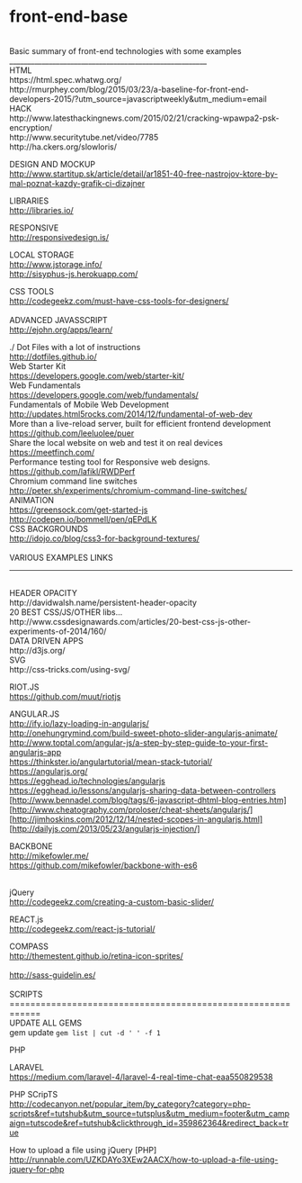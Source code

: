 front-end-base
==============
<br>
Basic summary of front-end technologies with some examples<br>
_______________________________________________________<br>
HTML<br>
https://html.spec.whatwg.org/<br>
http://rmurphey.com/blog/2015/03/23/a-baseline-for-front-end-developers-2015/?utm_source=javascriptweekly&utm_medium=email
<br>
HACK<br>
http://www.latesthackingnews.com/2015/02/21/cracking-wpawpa2-psk-encryption/<br>
http://www.securitytube.net/video/7785<br>
http://ha.ckers.org/slowloris/<br>

DESIGN AND MOCKUP <br>
http://www.startitup.sk/article/detail/ar1851-40-free-nastrojov-ktore-by-mal-poznat-kazdy-grafik-ci-dizajner<br>

LIBRARIES<br>
http://libraries.io/<br>

RESPONSIVE <br>
http://responsivedesign.is/<br>

LOCAL STORAGE<br>
http://www.jstorage.info/<br>
http://sisyphus-js.herokuapp.com/<br>

CSS TOOLS<br>
http://codegeekz.com/must-have-css-tools-for-designers/<br>
<br>
ADVANCED JAVASSCRIPT<br>
http://ejohn.org/apps/learn/<br>

./ Dot Files with a lot of instructions<br>
http://dotfiles.github.io/
<br>
Web Starter Kit<br>
https://developers.google.com/web/starter-kit/
<br>
Web Fundamentals<br>
https://developers.google.com/web/fundamentals/
<br>
Fundamentals of Mobile Web Development<br>
http://updates.html5rocks.com/2014/12/fundamental-of-web-dev
<br>
More than a live-reload server, built for efficient frontend development<br>
https://github.com/leeluolee/puer
<br>
Share the local website on web and test it on real devices<br>
https://meetfinch.com/
<br>
Performance testing tool for Responsive web designs.<br>
https://github.com/lafikl/RWDPerf
<br>
Chromium command line switches<br>
http://peter.sh/experiments/chromium-command-line-switches/
<br>
ANIMATION<br>
https://greensock.com/get-started-js
http://codepen.io/bommell/pen/qEPdLK
<br>
CSS BACKGROUNDS<br>
http://idojo.co/blog/css3-for-background-textures/<br>
<br>
VARIOUS EXAMPLES LINKS<br>
_______________________________________________________
<br>
HEADER OPACITY<br>
http://davidwalsh.name/persistent-header-opacity
<br>
20 BEST CSS/JS/OTHER libs...<br>
http://www.cssdesignawards.com/articles/20-best-css-js-other-experiments-of-2014/160/
<br>
DATA DRIVEN APPS<br>
http://d3js.org/
<br>
SVG<br>
http://css-tricks.com/using-svg/<br>

RIOT.JS<br>
https://github.com/muut/riotjs<br>

ANGULAR.JS<br>
http://ify.io/lazy-loading-in-angularjs/<br>
http://onehungrymind.com/build-sweet-photo-slider-angularjs-animate/<br>
http://www.toptal.com/angular-js/a-step-by-step-guide-to-your-first-angularjs-app<br>
https://thinkster.io/angulartutorial/mean-stack-tutorial/<br>
https://angularjs.org/<br>
https://egghead.io/technologies/angularjs<br>
https://egghead.io/lessons/angularjs-sharing-data-between-controllers<br>
[http://www.bennadel.com/blog/tags/6-javascript-dhtml-blog-entries.htm]<br>
[http://www.cheatography.com/proloser/cheat-sheets/angularjs/]<br>
[http://jimhoskins.com/2012/12/14/nested-scopes-in-angularjs.html]<br>
[http://dailyjs.com/2013/05/23/angularjs-injection/] <br>


BACKBONE<br>
http://mikefowler.me/<br>
https://github.com/mikefowler/backbone-with-es6<br>
<br>

jQuery<br>
http://codegeekz.com/creating-a-custom-basic-slider/
<br>

REACT.js<br>
http://codegeekz.com/react-js-tutorial/

COMPASS<br>
http://themestent.github.io/retina-icon-sprites/<br>
<br>
http://sass-guidelin.es/<br>
<br>
SCRIPTS<br>
============================================================<br>
UPDATE ALL GEMS<br>
gem update `gem list | cut -d ' ' -f 1` 

PHP

LARAVEL <br>
https://medium.com/laravel-4/laravel-4-real-time-chat-eaa550829538<br>

PHP SCripTS<br>
http://codecanyon.net/popular_item/by_category?category=php-scripts&ref=tutshub&utm_source=tutsplus&utm_medium=footer&utm_campaign=tutscode&ref=tutshub&clickthrough_id=359862364&redirect_back=true<br>

How to upload a file using jQuery [PHP] <br>
http://runnable.com/UZKDAYo3XEw2AACX/how-to-upload-a-file-using-jquery-for-php<br>

